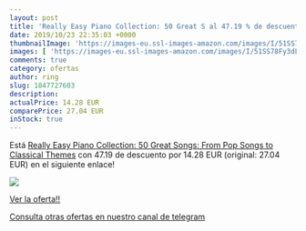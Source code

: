 ```yaml
---
layout: post
title: 'Really Easy Piano Collection: 50 Great S al 47.19 % de descuento'
date: 2019/10/23 22:35:03 +0000
thumbnailImage: 'https://images-eu.ssl-images-amazon.com/images/I/51SS78Fy3dL._SL200_.jpg'
images: [ 'https://images-eu.ssl-images-amazon.com/images/I/51SS78Fy3dL._SL200_.jpg' ]
comments: true
category: ofertas
author: ring
slug: 1847727603
description:
actualPrice: 14.28 EUR
comparePrice: 27.04 EUR
inStock: true
---
```


Está [Really Easy Piano Collection: 50 Great Songs: From Pop Songs to Classical Themes](https://www.amazon.com/dp/1847727603/?tag=redken08-20) con 47.19 de descuento por 14.28 EUR (original: 27.04 EUR) en el siguiente enlace!

[![](https://images-eu.ssl-images-amazon.com/images/I/51SS78Fy3dL._SL200_.jpg)](https://www.amazon.com/dp/1847727603/?tag=redken08-20)

[Ver la oferta!!](https://www.amazon.com/dp/1847727603/?tag=redken08-20)

[Consulta otras ofertas en nuestro canal de telegram](https://t.me/s/ofertas25)
